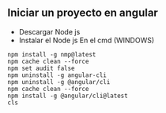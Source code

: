 ## Iniciar un proyecto en angular
- Descargar Node js
- Instalar el Node js
En el cmd (WINDOWS)
```
npm install -g nmp@latest
npm cache clean --force
npm set audit false
npm uninstall -g angular-cli
npm uninstall -g @angular/cli
npm cache clean --force
npm install -g @angular/cli@latest
cls
```
